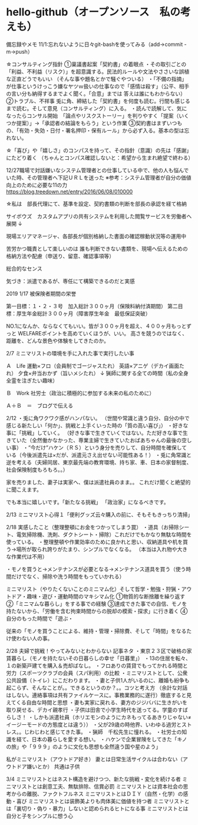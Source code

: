 ﻿# hello-github（オープンソース　私の考えも）
備忘録やメモ
11/1:忘れないように日々git-bashを使ってみる（add→commit -m→push）

☆コンサルティング指針
①稟議書起案「契約書」の着眼点
・その取引ごとの「利益、不利益（リスク）」を超意識する。民法的ルールや文法やささいな誤植な正直どうでもいい
（そんな事や題名とかで騒ぐやついる）
・「不備の指摘」が仕事というけっこう嫌なヤツｗ扱いの仕事なので「感情は殺す」（公平、相手の言い分も納得するまでよく聞く。「合意」までは
答えは誰にもわからない）
②トラブル、不祥事
兎に角、締結した「契約書」を何度も読む。行間も感じるまで読む。そして意見（コンサルティング）に入る。
・読んで読解して、気になったらコンサル開始　「論点やリスクストーリー」を判りやすく「提案（いくつか提案）」→「承認者の結論をもらう」という作業
③契約書はまずいつもの、「有効・失効・日付・署名押印・保有ルール」から必ず入る。基本の型は忘れない。

☆「喜び」や「嬉しさ」のコンパスを持って、その指針（意識）の先は「感謝」にたどり着く
（ちゃんとコンパス確認しないと：希望から生まれ絶望で終わる）

12/27職場で対話嫌いなシステム管理者との仕事している中で、他の人も悩んでいた時、その管理者へ下記ＵＲＬを送った
※参考：システム管理者が自分の価値向上のために必要な11の力
　https://blog.treedown.net/entry/2016/06/08/010000

☆私は　部長代理にて、基準を設定、契約書類の判断を部長の承認を経て格納

サイボウズ　カスタムアプリの共有システムを利用した閲覧サービスを労働者へ展開
↓


現場エリアマネージャ、各部長が個別格納した書面の確認稼動状況等の運用中


苦労かつ職責として楽しいのは
誰も判断できない書類を、現場へ伝えるための格納方法や配慮（申送り、留意、確認事項等）

総合的なセンス

気づき：派遣であるが、専任にて構築できるのだと実感

2019
1/17
被保険者期間の栄誉

第一目標：１・２・３号　加入総計３００ヶ月（保険料納付済期間）
第二目標：厚生年金総計３００ヶ月（障害厚生年金　最低保証突破）

NO.1になんか、ならなくてもいい。皆が３００ヶ月を超え、４００ヶ月もっとずっと
WELFAREポイントを高めていくほうが、いい。
高さを競うのではなく、距離を、どんな景色や体験をしてきたのか。


2/7
ミニマリストの環境を手に入れた事で実行したい事

Ａ　Life
運動×フロ（会員制でゴージャスたれ）
英語×アニゲ（デカイ画面たれ）
夕食×弁当おかず（旨いメシたれ）
↓
猟師に関する全ての時間（私の全身全霊を注ぎたい趣味）

Ｂ　Work
社労士（政治に積極的に参加する未来の私のために）

Ａ＋Ｂ　＝　ブログで伝える

2/12
・兎に角ワクワク感がハンパない。
（世間や常識と違う自分、自分の中で感じる新たしい「何か」、挑戦と上手くいった時の「質の高い喜び」）
・好きな事に「挑戦」していく。
（好きな事で生きていくではない。ただ好きな事で生きていた（全然働かなかった、専業主婦で生きていたおばあちゃんの最後の空しい事）
・”今だけ”ハケン（ＲＳ）という身分を売りして、自分時間を確保している（今後派遣先は×だが、派遣元さえ出せない可能性ある！）
・兎に角常識と逆を考える（夫婦同居、東京最先端の教育環境、持ち家、車、日本の家督制度、社会保険制度もろもろ。。）

家を売りました、妻子は実家へ、僕は派遣社員のまま。。
これだけ聞くと絶望的に聞こえます。

でも本当に嬉しいです。「新たなる挑戦」
「政治家」になるべきです。

2/13 ミニマリスト心得１「便利グッズ云々購入の前に、そもそもきっちり清掃」

2/18
実感したこと（整理整頓にお金をつかってしまう罠）
・道具（お掃除シート、電気掃除機、洗剤、ダクトシート・掃除）これだけでもかなり無駄な時間を使っている。
・整理整頓や作業効率のために良かれと思い、収納道具や机を買う→場所が取られ誇りがたまり、シンプルでなくなる。
（本当は入れ物や大きな作業代は不用）

・モノを買うと→メンテナンスが必要となる→メンテナンス道具を買う（使う時間だけでなく、掃除や洗う時間をもっていかれる）

ミニマリスト（やりたくないことのミニマム化）そして哲学・勉強・狩猟・アウトドア・趣味・遊び・運動時間のマキシマム化
①物質的な断捨離を繰り返す
②「ミニマムな暮らし」をする事での経験
③達成できた事での自信、モノを持たないから、「労働を含む拘束時間からの脱却の模索・探求」に行き着く
④自分のもった時間で「遊ぶ・

従来の「モノを買うことによる、維持・管理・掃除費、そして「時間」をなるたけ使わない人の事。

2/28
夫婦で挑戦！やってみないとわからない
記事ネタ
・東京２３区で破格の家賃暮らし（モノを持たないその日暮らしの幸せ「日暮里」）
・13の住居を転々、１の新築戸建てを購入＆売却ばなし。
・フロありの賃貸でもってかれる時間と労力（スポーツクラブの会員（スパ利用）の比較
・ミニマリストとして、公衆公共設備（トイレ）にこだわります。
・妻と子供1人がいるのに、離婚も紛争も起こらず、そんなことが。。できるというのか？。。コツと考え方
（余計な対話はしない。連絡事項は共有ファイルケースに。事務業務的に遂行）徹底すると見えてくる自由な時間と思想
・妻も実家に戻れる、妻方のジジババに生きがいを取り戻せる、デカイ親孝行
・子供は田舎で小学生時代を送ってる。学童のすばらしさ！
・しかも派遣社員（ホリエモンのようにカネもってるあきりじゃない≠イージーモードの方態度とは違う））
・父が29歳の時他界、いわゆる過労とストレス。。じわじわと感じてきた事。
・猟師　千松先生に憧れる。
・社労士の知識を経て、日本の暮らしを愛する想い。
・ハケンで企業冒険をしてきた「キノの旅」や「９９９」のように文化も思想も全然違う国や星のよう」

私がミニマリスト（アウトドア好き）
妻とは日常生活サイクルは合わない（アウトドア嫌いとか）
共通は子供

3/4
ミニマリストとはネスト構造を避けつつ、新たな挑戦・変化を続ける者
ミニマリストとは創意工夫、無駄排除、信賞必罰
ミニマリストとは資本社会の思考からの離脱、ファクトフルネス
ミニマリストとはＤＩＹ（自然・化学）の感動・喜び
ミニマリストとは装飾美よりも肉体美に価値を持つ者
ミニマリストとは「裏切り・偽り・暴力」しないと認められるヒトになる事
ミニマリストとは自分と子をシンプルに想う心




